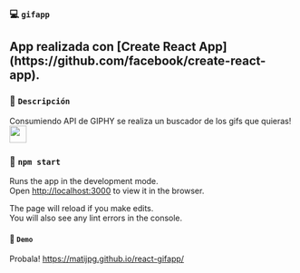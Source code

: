 ### 💻 `gifapp`

<h2>App realizada con [Create React App](https://github.com/facebook/create-react-app).</h2>

### 📰 `Descripción`

Consumiendo API de GIPHY se realiza un buscador de los gifs que quieras! <img src="https://media.giphy.com/media/WUlplcMpOCEmTGBtBW/giphy.gif" width="30">

### 🚀 `npm start`

Runs the app in the development mode.<br />
Open [http://localhost:3000](http://localhost:3000) to view it in the browser.

The page will reload if you make edits.<br />
You will also see any lint errors in the console.

#### 🔗 `Demo`

Probala! https://matijpg.github.io/react-gifapp/ 
